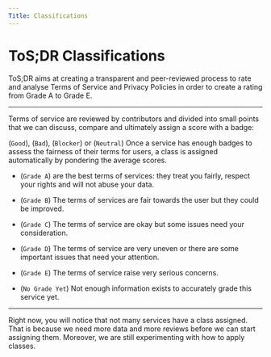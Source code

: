 ```yaml
---
Title: Classifications
---
```


# ToS;DR Classifications
ToS;DR aims at creating a transparent and peer-reviewed process to rate and analyse Terms of Service and Privacy Policies in order to create a rating from Grade A to Grade E.

--- 

Terms of service are reviewed by contributors and divided into small points that we can discuss, compare and ultimately assign a score with a badge:

(`Good`), (`Bad`), (`Blocker`) or (`Neutral`)
Once a service has enough badges to assess the fairness of their terms for users, a class is assigned automatically by pondering the average scores. 

-  (`Grade A`) are the best terms of services: they treat you fairly, respect your rights and will not abuse your data.

- (`Grade B`) The terms of services are fair towards the user but they could be improved.

- (`Grade C`) The terms of service are okay but some issues need your consideration.

- (`Grade D`) The terms of service are very uneven or there are some important issues that need your attention.

- (`Grade E`) The terms of service raise very serious concerns.

- (`No Grade Yet`) Not enough information exists to accurately grade this service yet. 

---

Right now, you will notice that not many services have a class assigned. That is because we need more data and more reviews before we can start assigning them. Moreover, we are still experimenting with how to apply classes. 